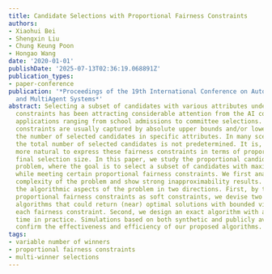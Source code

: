 ```yaml
---
title: Candidate Selections with Proportional Fairness Constraints
authors:
- Xiaohui Bei
- Shengxin Liu
- Chung Keung Poon
- Hongao Wang
date: '2020-01-01'
publishDate: '2025-07-13T02:36:19.068891Z'
publication_types:
- paper-conference
publication: '*Proceedings of the 19th International Conference on Autonomous Agents
  and MultiAgent Systems*'
abstract: Selecting a subset of candidates with various attributes under fairness
  constraints has been attracting considerable attention from the AI community, with
  applications ranging from school admissions to committee selections. The fairness
  constraints are usually captured by absolute upper bounds and/or lower bounds on
  the number of selected candidates in specific attributes. In many scenarios, however,
  the total number of selected candidates is not predetermined. It is, therefore,
  more natural to express these fairness constraints in terms of proportions of the
  final selection size. In this paper, we study the proportional candidate selection
  problem, where the goal is to select a subset of candidates with maximum cardinality
  while meeting certain proportional fairness constraints. We first analyze the computational
  complexity of the problem and show strong inapproximability results. Next, we investigate
  the algorithmic aspects of the problem in two directions. First, by treating the
  proportional fairness constraints as soft constraints, we devise two polynomial-time
  algorithms that could return (near) optimal solutions with bounded violations on
  each fairness constraint. Second, we design an exact algorithm with a fast running
  time in practice. Simulations based on both synthetic and publicly available data
  confirm the effectiveness and efficiency of our proposed algorithms.
tags:
- variable number of winners
- proportional fairness constraints
- multi-winner selections
---
```

